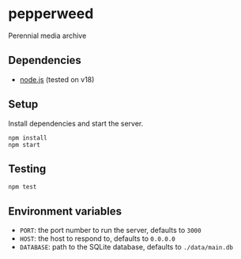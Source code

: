 # pepperweed

Perennial media archive

## Dependencies

* [node.js](https://nodejs.org/) (tested on v18)

## Setup

Install dependencies and start the server.

```
npm install
npm start
```

## Testing

```
npm test
```

## Environment variables

* `PORT`: the port number to run the server, defaults to `3000`
* `HOST`: the host to respond to, defaults to `0.0.0.0`
* `DATABASE`: path to the SQLite database, defaults to `./data/main.db`
